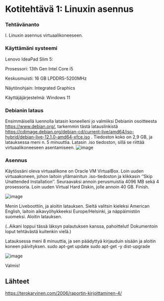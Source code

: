 # Kotitehtävä 1: Linuxin asennus

### Tehtävänanto
I.	Linuxin asennus virtuaalikoneeseen.

### Käyttämäni systeemi
Lenovo IdeaPad Slim 5:

Prosessori: 13th Gen Intel Core i5

Keskusmuisti: 16 GB LPDDR5-5200MHz

Näytönohjain: Integrated Graphics

Käyttäjäjärjestelmä: Windows 11

### Debianin lataus
Ensimmäisellä luennolla latasin koneelleni jo valmiiksi Debianin osoitteesta https://www.debian.org/, tarkemmin tästä latauslinkistä https://cdimage.debian.org/debian-cd/current-live/amd64/iso-hybrid/debian-live-12.1.0-amd64-xfce.iso . Tiedoston koko on 2,9 GB, ja latauksessa meni n. 5 minuuttia. Latasin .iso tiedoston, sillä se riittää virtuaalikoneeseen asentamiseen. 
![image](https://github.com/16cats/h1/assets/97065659/25e1b7aa-ecd2-4357-b17c-7b61022be8a3)


### Asennus
Käytössäni oleva virtuaalikone on Oracle VM VirtualBox. 
Loin uuden virtuaakoneen, johon laitoin yllämainitun .iso-tiedoston ja klikkasin ‘’Skip Unattended Installation’’. Seuraavaksi annoin perusmuistia 4096 MB sekä 4 prosessoria. Loin uuden Virtual Hard Diskin, jolle annoin 40 GB. Finish.

![image](https://github.com/16cats/h1/assets/97065659/589afed1-9bf4-453d-9900-2d814e1b1fd8)

Menin Liveboottiin, ja aloitin latauksen. Sieltä valitsin kieleksi American English, laitoin aikavyöhykkeeksi Europe/Helsinki, ja näppäimistön suomeksi. Aloitin latauksen. 

(..Aikani loppui tässä läksyn palautuksen kanssa, pahoittelut! Dokumentoin loput tehtävästä kuitenkin vielä.) 

Latauksessa meni 8 minuuttia, ja sen päädyttyä kirjauduin sisään ja aloitin koneen päivityksen. 
sudo apt-get update
sudo apt-get -y dist-upgrade

![image](https://github.com/16cats/h1/assets/97065659/428c4dfa-4350-4c43-ab85-e66689899979)

Valmis!

## Lähteet
https://terokarvinen.com/2006/raportin-kirjoittaminen-4/
